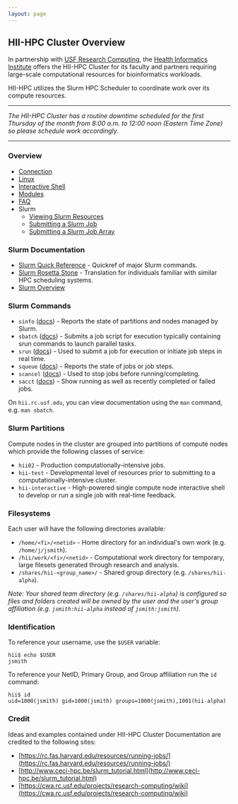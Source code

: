 ```yaml
---
layout: page
---
```


## HII-HPC Cluster Overview

In partnership with [USF Research Computing](http://www.usf.edu/it/research-computing/),
the [Health Informatics Institute](http://www.hii.usf.edu)
offers the HII-HPC Cluster for its faculty and partners requiring
large-scale computational resources for bioinformatics workloads.

HII-HPC utilizes the Slurm HPC Scheduler to coordinate work over its compute resources.

---

*The HII-HPC Cluster has a routine downtime scheduled for the first Thursday of the month
from 8:00 a.m. to 12:00 noon (Eastern Time Zone) so please schedule work accordingly.*

---

### Overview

- [Connection](hii-hpc/connect.html)
- [Linux](hii-hpc/linux.html)
- [Interactive Shell](hii-hpc/interactive.html)
- [Modules](hii-hpc/modules.html)
- [FAQ](hii-hpc/faq.html)
- Slurm
  - [Viewing Slurm Resources](hii-hpc/sinfo.html)
  - [Submitting a Slurm Job](hii-hpc/sbatch.html)
  - [Submitting a Slurm Job Array](hii-hpc/slurm-arrays.html)

### Slurm Documentation

- [Slurm Quick Reference](http://slurm.schedmd.com/pdfs/summary.pdf) - Quickref of major Slurm commands.
- [Slurm Rosetta Stone](http://slurm.schedmd.com/rosetta.pdf) - Translation for individuals familiar with similar HPC scheduling systems.
- [Slurm Overview](http://slurm.schedmd.com/slurm.html)

### Slurm Commands

- `sinfo` ([docs](http://slurm.schedmd.com/sinfo.html)) -
   Reports the state of partitions and nodes managed by Slurm.
- `sbatch` ([docs](http://slurm.schedmd.com/sbatch.html)) -
   Submits a job script for execution typically containing srun commands to launch parallel tasks.
- `srun`  ([docs](http://slurm.schedmd.com/srun.html)) -
   Used to submit a job for execution or initiate job steps in real time.
- `squeue` ([docs](http://slurm.schedmd.com/squeue.html)) -
   Reports the state of jobs or job steps.
- `scancel` ([docs](http://slurm.schedmd.com/scancel.html)) -
   Used to stop jobs before running/completing.
- `sacct` ([docs](http://slurm.schedmd.com/sacct.html)) -
   Show running as well as recently completed or failed jobs.

On `hii.rc.usf.edu`, you can view documentation using the `man` command, e.g. `man sbatch`.

### Slurm Partitions

Compute nodes in the cluster are grouped into partitions of compute nodes which provide the following classes of service:

- `hii02` - Production computationally-intensive jobs.
- `hii-test` - Developmental level of resources prior to submitting to a computationally-intensive cluster.
- `hii-interactive` - High-powered single compute node interactive shell to develop or run a single job with real-time feedback.

### Filesystems

Each user will have the following directories available:

- `/home/<fi>/<netid>` - Home directory for an individual's own work (e.g. `/home/j/jsmith`).
- `/hii/work/<fi>/<netid>` - Computational work directory for temporary, large filesets generated through research and analysis.
- `/shares/hii-<group_name>/` - Shared group directory (e.g. `/shares/hii-alpha`).

*Note: Your shared team directory (e.g. `/shares/hii-alpha`)
  is configured so files and folders created will be owned by the user and the user's group affiliation
  (e.g. `jsmith:hii-alpha` instead of `jsmith:jsmith`).*

### Identification

To reference your username, use the `$USER` variable:

```
hii$ echo $USER
jsmith
```

To reference your NetID, Primary Group, and Group affiliation run the `id` command:

```
hii$ id
uid=1000(jsmith) gid=1000(jsmith) groups=1000(jsmith),1001(hii-alpha)
```

### Credit

Ideas and examples contained under HII-HPC Cluster Documentation are credited to the following sites:

- [https://rc.fas.harvard.edu/resources/running-jobs/](https://rc.fas.harvard.edu/resources/running-jobs/)
- [http://www.ceci-hpc.be/slurm_tutorial.html](http://www.ceci-hpc.be/slurm_tutorial.html)
- [https://cwa.rc.usf.edu/projects/research-computing/wiki](https://cwa.rc.usf.edu/projects/research-computing/wiki)
